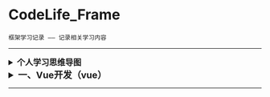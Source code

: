 # CodeLife_Frame
    框架学习记录 —— 记录相关学习内容

***

<details>
<summary style="font-size: medium"><b>个人学习思维导图</b></summary>

***

>   <details>
>   <summary>Vue开发</summary>
>
>   访问密码（feirouz）→
>   [点击跳转思维导图](https://www.processon.com/view/link/6121df107d9c08568769fab7)
>   </details>

</details>


<details>
<summary style="font-size: large"><b>一、Vue开发（vue）</b></summary>
    
`路径为 vue`

****

>   <details>
>   <summary><b>1. vue基础（basic）</b></summary>
>
>   + 插值表达式（begin）： *使用插值表达式显示各类数据*
>   + v-text（vText）： *v-text的使用*
>   + v-html（vHtml）： *v-html的使用*
>   + 事件的定义及绑定（event）： *事件的定义及绑定相关细节*
>   + v-show（vShow）： *v-show的使用（display）*
>   + v-if（vIf）： *v-If的使用（DOM）*
>   + v-bind（vBind）： *v-bind的使用*
>   + v-for（vFor）： *v-for的使用*
>   + v-model（vModel）： *Vue的v-model和数据双向绑定*
>   + 事件修饰符（eventDeco）： *Vue的部分事件修饰符*
>   + 按键修饰符（keyDeco）： *Vue的按键修饰符*
>   + Vue的生命周期（lifeCycle）： *Vue的生命周期（钩子）*
>
>   </details>

>   <details>
>   <summary><b>2. vue练习（practice）</b></summary>
>
>   + 备忘录（memorandum）： *简单备忘录的实现*
>   + 天气查询（selectWeather）：*天气查询的实现*
>
>   </details>

>   <details>
>   <summary><b>3. axios使用（axios）</b></summary>
>
>>  搭配服务端（../sbTest）
>
>   + GET请求（get）： *Axios的GET方式的请求*
>   + POST请求（post）： *Axios的POST方式的请求*
>   + 并发请求（all）： *Axios的并发请求*
>
>   </details>

>   <details>
>   <summary><b>4. vue结合bootstrap使用（../vue_bs）</b></summary>
> 
>>  用户管理界面
>
>   </details>

</details>

***
